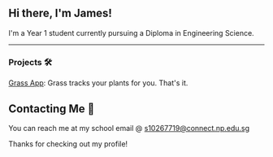 ## Hi there, I'm James!  
I'm a Year 1 student currently pursuing a Diploma in Engineering Science.

---
### Projects 🛠️
[Grass App](https://github.com/lohhaoyuan/grass): Grass tracks your plants for you. That's it.

## Contacting Me 📧
You can reach me at my school email @ s10267719@connect.np.edu.sg

Thanks for checking out my profile!

<!--
**jamersonk/jamersonk** is a ✨ _special_ ✨ repository because its `README.md` (this file) appears on your GitHub profile.

Here are some ideas to get you started:

- 🔭 I’m currently working on ...
- 🌱 I’m currently learning ...
- 👯 I’m looking to collaborate on ...
- 🤔 I’m looking for help with ...
- 💬 Ask me about ...
- 📫 How to reach me: ...
- 😄 Pronouns: ...
- ⚡ Fun fact: ...
-->
